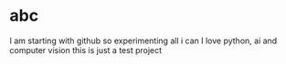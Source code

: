 # abc
I am starting with github so 
experimenting all i can 
I love python, ai and computer vision
this is just a test project
